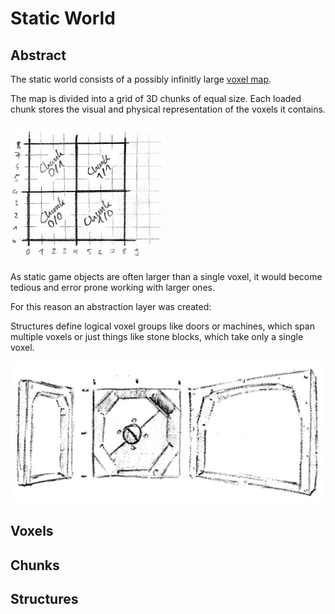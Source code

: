 Static World
============

Abstract
--------

The static world consists of a possibly infinitly large [voxel map](https://en.wikipedia.org/wiki/Voxel).

The map is divided into a grid of 3D chunks of equal size.
Each loaded chunk stores the visual and physical representation of the voxels it contains.

![](Chunks.png)

As static game objects are often larger than a single voxel, it would become
tedious and error prone working with larger ones.

For this reason an abstraction layer was created:

Structures define logical voxel groups like doors or machines, which span
multiple voxels or just things like stone blocks, which take only a single
voxel.

![](Structures.png)


Voxels
------


Chunks
------


Structures
----------

<!--Structures are data-access-objects that ease voxel access.-->
